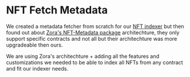 # NFT Fetch Metadata

We created a metadata fetcher from scratch for our [NFT indexer](https://niftyapi.xyz) but then found out about [Zora's NFT-Metadata package](https://github.com/ourzora/nft-metadata) architechture, they only support specific contracts and not all but their architechture was more upgradeable then ours.

We are using Zora's architechture + adding all the features and customizations we needed to be able to index all NFTs from any contract and fit our indexer needs.
